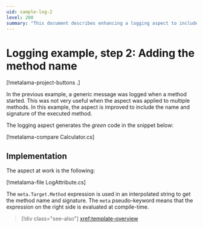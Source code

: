 ```yaml
---
uid: sample-log-2
level: 200
summary: "This document describes enhancing a logging aspect to include method names and signatures, improving its utility across multiple methods."
---
```


# Logging example, step 2: Adding the method name

[!metalama-project-buttons .]

In the previous example, a generic message was logged when a method started. This was not very useful when the aspect
was applied to multiple methods. In this example, the aspect is improved to include the name and signature of the
executed method.

The logging aspect generates the _green_ code in the snippet below:

[!metalama-compare Calculator.cs]

## Implementation

The aspect at work is the following:

[!metalama-file LogAttribute.cs]

The `meta.Target.Method` expression is used in an interpolated string to get the method name and signature. The `meta`
pseudo-keyword means that the expression on the right side is evaluated at compile-time.

> [!div class="see-also"]
> <xref:template-overview>

